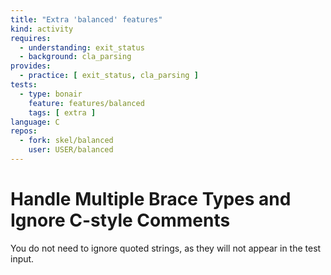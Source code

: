 ```yaml
---
title: "Extra 'balanced' features"
kind: activity
requires:
  - understanding: exit_status
  - background: cla_parsing
provides:
  - practice: [ exit_status, cla_parsing ]
tests:
  - type: bonair
    feature: features/balanced
    tags: [ extra ]
language: C
repos:
  - fork: skel/balanced
    user: USER/balanced
---
```


# Handle Multiple Brace Types and Ignore C-style Comments

You do not need to ignore quoted strings, as they will not appear in
the test input.

